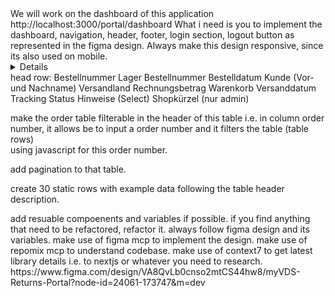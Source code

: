 <general>                                                                                                                                                              
   We will work on the dashboard of this application http://localhost:3000/portal/dashboard                                                                               
   </general>                                                                                                                                                             
                                                                                                                                                                          
   <introduction>                                                                                                                                                         
   What i need is you to implement the dashboard, navigation, header, footer, login section, logout button as represented in the figma design. Always make this design    
   responsive, since its also used on mobile.                                                                                                                             
   </instructions>                                                                                                                                                        
                                                                                                                                                                          
   <details>                                                                                                                                                              
   there is an existing dashboard, change it following the design.                                                                                                        
   rename the dashboard to orders - also its route, since the dashboard=order overview page.                                                                              
                                                                                                                                                                          
   add a dynamic breadcrumb.                                                                                                                                              
                                                                                                                                                                          
                                                                                                                                                                          
   add a navigation as its in the design - add static pages for the pages linked in the navigation.                                                                       
   add static data into that                                                                                                                                              
   </details>                                                                                                                                                             
                                                                                                                                                                          
   <order-table>                                                                                                                                                          
   head row:                                                                                                                                                              
   Bestellnummer    Lager Bestellnummer    Bestelldatum    Kunde (Vor- und Nachname)    Versandland    Rechnungsbetrag    Warenkorb    Versanddatum    Tracking           
   Status    Hinweise (Select)    Shopkürzel (nur admin)                                                                                                                  
                                                                                                                                                                          
   make the order table filterable in the header of this table i.e. in column order number, it allows be to input a order number and it filters the table (table rows)    
   using javascript for this order number.                                                                                                                                
                                                                                                                                                                          
   add pagination to that table.                                                                                                                                          
                                                                                                                                                                          
   create 30 static rows with example data following the table header description.                                                                                        
   </order-table>                                                                                                                                                         
                                                                                                                                                                          
   <technical>                                                                                                                                                            
   add resuable compoenents and variables if possible. if you find anything that need to be refactored, refactor it. always follow figma design and its variables.        
   </technical>                                                                                                                                                           
                                                                                                                                                                          
   <mcp>                                                                                                                                                                  
   make use of figma mcp to implement the design.                                                                                                                         
   make use of repomix mcp to understand codebase.                                                                                                                        
   make use of context7 to get latest library details i.e. to nextjs or whatever you need to research.                                                                    
   </mcp>                                                                                                                                                                 
                                                                                                                                                                          
   <figma-design>                                                                                                                                                         
   https://www.figma.com/design/VA8QvLb0cnso2mtCS44hw8/myVDS-Returns-Portal?node-id=24061-173747&m=dev                                                                    
   </figma-design>                                 
